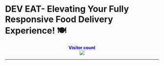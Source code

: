 # DEV EAT- Elevating Your Fully Responsive Food Delivery Experience! 🍽️

<p align="center">
  <b style="color: blue;  ">Visitor count</b>
  <br>
  <a style="" href="https://github.com/ShanedraSingh05">
  <img src="https://profile-counter.glitch.me/dev-eat/count.svg" />
  </a>
</p>

---
